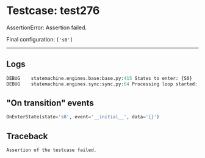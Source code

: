 # Testcase: test276

AssertionError: Assertion failed.

Final configuration: `['s0']`

---

## Logs
```py
DEBUG    statemachine.engines.base:base.py:415 States to enter: {S0}
DEBUG    statemachine.engines.sync:sync.py:64 Processing loop started: s0

```

## "On transition" events
```py
OnEnterState(state='s0', event='__initial__', data='{}')
```

## Traceback
```py
Assertion of the testcase failed.
```
